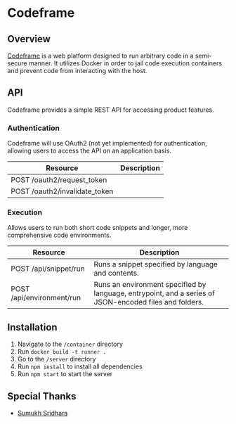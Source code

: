 Codeframe
==========

## Overview

[Codeframe](http://codefra.me) is a web platform designed to run arbitrary code in a semi-secure manner. It utilizes Docker in order to jail code execution containers and prevent code from interacting with the host.


## API

Codeframe provides a simple REST API for accessing product features.

### Authentication

Codeframe will use OAuth2 (not yet implemented) for authentication, allowing users to access the API on an application basis.

| Resource | Description |
| -------- | ----------- |
| POST /oauth2/request_token | |
| POST /oauth2/invalidate_token | |


### Execution

Allows users to run both short code snippets and longer, more comprehensive code environments.

| Resource | Description |
| -------- | ----------- |
| POST /api/snippet/run | Runs a snippet specified by language and contents. |
| POST /api/environment/run | Runs an environment specified by language, entrypoint, and a series of JSON-encoded files and folders. |


## Installation

1. Navigate to the `/container` directory
2. Run `docker build -t runner .`
3. Go to the `/server` directory
4. Run `npm install` to install all dependencies
5. Run `npm start` to start the server


## Special Thanks

* [Sumukh Sridhara](https://github.com/Sumukh)
